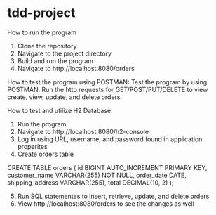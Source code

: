 ﻿# tdd-project

How to run the program
1. Clone the repository
2. Navigate to the project directory
3. Build and run the program
4. Navigate to http://localhost:8080/orders

How to test the program using POSTMAN:
Test the program by using POSTMAN. Run the http requests for GET/POST/PUT/DELETE to view create, view, update, and delete orders.

How to test and utilize H2 Database:
1. Run the program
2. Navigate to http://localhost:8080/h2-console
3. Log in using URL, username, and password found in application properites
4. Create orders table

  CREATE TABLE orders (
  id BIGINT AUTO_INCREMENT PRIMARY KEY,
  customer_name VARCHAR(255) NOT NULL,
  order_date DATE,
  shipping_address VARCHAR(255),
  total DECIMAL(10, 2)
);

5. Run SQL statementes to insert, retrieve, update, and delete orders
6. View http://localhost:8080/orders to see the changes as well

